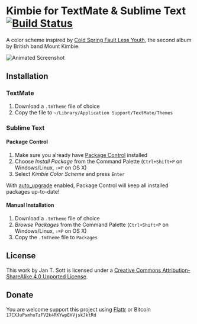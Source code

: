 # Kimbie for TextMate & Sublime Text [![Build Status](https://secure.travis-ci.org/idleberg/Kimbie.tmTheme.png)](http://travis-ci.org/idleberg/Kimbie.tmTheme)

A color scheme inspired by [Cold Spring Fault Less Youth](http://www.discogs.com/Mount-Kimbie-Cold-Spring-Fault-Less-Youth/master/561611), the second album by British band Mount Kimbie.

![Animated Screenshot](https://raw.github.com/idleberg/Kimbie.tmTheme/master/preview/screenshot.gif)

## Installation

### TextMate

1. Download a `.tmTheme` file of choice
2. Copy the file to `~/Library/Application Support/TextMate/Themes`

### Sublime Text

#### Package Control

1. Make sure you already have [Package Control](http://wbond.net/sublime_packages/package_control/) installed
2. Choose *Install Package* from the Command Palette (`Ctrl+Shift+P` on Windows/Linux, `⇧⌘P` on OS X)
3. Select *Kimbie Color Scheme* and press `Enter`

With [auto_upgrade](http://wbond.net/sublime_packages/package_control/settings/) enabled, Package Control will keep all installed packages up-to-date!

#### Manual Installation

1. Download a `.tmTheme` file of choice
2. *Browse Packages* from the Command Palette (`Ctrl+Shift+P` on Windows/Linux, `⇧⌘P` on OS X)
3. Copy the `.tmTheme` file to `Packages`

## License

This work by Jan T. Sott is licensed under a [Creative Commons Attribution-ShareAlike 4.0 Unported License](http://creativecommons.org/licenses/by-sa/4.0/deed.en_US).

## Donate

You are welcome support this project using [Flattr](https://flattr.com/submit/auto?user_id=idleberg&url=https://github.com/idleberg/Kimbie.tmTheme) or Bitcoin `17CXJuPsmhuTzFV2k4RKYwpEHVjskJktRd`